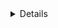 <details>
  <div align="center">
    ![](https://github-readme-stats.vercel.app/api?username=kainevo&theme=tokyonight&hide_border=false&include_all_commits=true&count_private=false)<br/>
    ![](https://github-readme-streak-stats.herokuapp.com/?user=kainevo&theme=tokyonight&hide_border=false)<br/>
    ![](https://github-readme-stats.vercel.app/api/top-langs/?username=kainevo&theme=tokyonight&hide_border=false&include_all_commits=true&count_private=false&layout=compact)<br/>
    ![](https://github-readme-activity-graph.vercel.app/graph?username=kainevo&theme=tokyo-night)
  </div>
</details>
